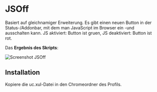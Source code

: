 # JSOff
Basiert auf gleichnamiger Erweiterung. Es gibt einen neuen Button in der Status-/Addonbar, mit dem man JavaScript im Browser 
ein -und ausschalten kann. JS aktiviert: Button ist gruen, JS deaktiviert: Button ist rot.

Das **Ergebnis des Skripts**:

![Screenshot JSOff](https://github.com/ardiman/userChrome.js/raw/master/jsoff/scr_jsoff.png)

## Installation
Kopiere die uc.xul-Datei in den Chromeordner des Profils.
